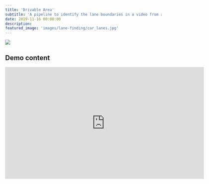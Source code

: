 ```yaml
---
title: 'Drivable Area'
subtitle: 'A pipeline to identify the lane boundaries in a video from a front-facing camera on a car.'
date: 2019-11-16 00:00:00
description:
featured_image: 'images/lane-finding/car_lanes.jpg'
---
```


![](/images/lane-finding/lane-finding.gif)

## Demo content



<iframe src="https://youtu.be/ng9edgddoms" width="640" height="360" frameborder="0" webkitallowfullscreen mozallowfullscreen allowfullscreen></iframe>